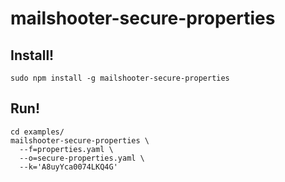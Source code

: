# mailshooter-secure-properties

## Install!
```
sudo npm install -g mailshooter-secure-properties
```

## Run!
```
cd examples/
mailshooter-secure-properties \
  --f=properties.yaml \
  --o=secure-properties.yaml \
  --k='A8uyYca0074LKQ4G'
```
